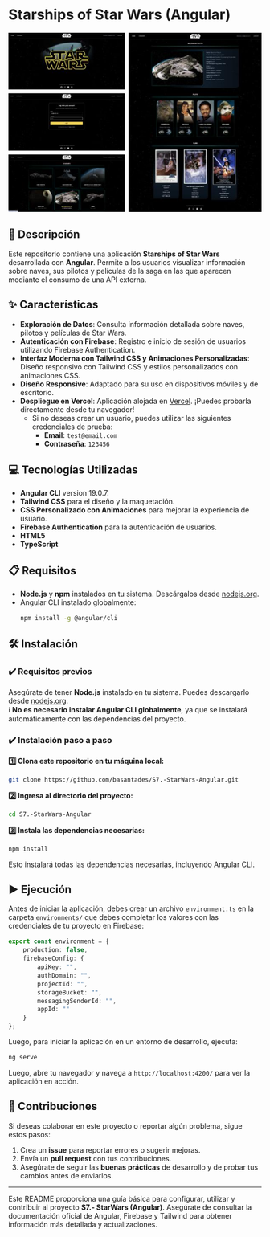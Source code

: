 # Starships of Star Wars (Angular)

<p align="center">
  <img src="public/assets/img/screenshot.jpg" alt="Captura de pantalla del proyecto" />
</p>

## 📄 Descripción

Este repositorio contiene una aplicación **Starships of Star Wars** desarrollada con **Angular**. Permite a los usuarios visualizar información sobre naves, sus pilotos y películas de la saga en las que aparecen mediante el consumo de una API externa.

## ✨ Características

- **Exploración de Datos**: Consulta información detallada sobre naves, pilotos y películas de Star Wars.
- **Autenticación con Firebase**: Registro e inicio de sesión de usuarios utilizando Firebase Authentication.
- **Interfaz Moderna con Tailwind CSS y Animaciones Personalizadas**: Diseño responsivo con Tailwind CSS y estilos personalizados con animaciones CSS.
- **Diseño Responsive**: Adaptado para su uso en dispositivos móviles y de escritorio.
- **Despliegue en Vercel**: Aplicación alojada en [Vercel](https://starships-star-wars.vercel.app/). ¡Puedes probarla directamente desde tu navegador!
  - Si no deseas crear un usuario, puedes utilizar las siguientes credenciales de prueba:
    - **Email**: `test@email.com`
    - **Contraseña**: `123456`

## 💻 Tecnologías Utilizadas

- **Angular CLI** version 19.0.7.
- **Tailwind CSS** para el diseño y la maquetación.
- **CSS Personalizado con Animaciones** para mejorar la experiencia de usuario.
- **Firebase Authentication** para la autenticación de usuarios.
- **HTML5**
- **TypeScript**

## 📋 Requisitos

- **Node.js** y **npm** instalados en tu sistema. Descárgalos desde [nodejs.org](https://nodejs.org/).
- Angular CLI instalado globalmente:
  ```bash
  npm install -g @angular/cli
  ```

## 🛠️ Instalación

### **✔️ Requisitos previos**
Asegúrate de tener **Node.js** instalado en tu sistema. Puedes descargarlo desde [nodejs.org](https://nodejs.org/).  
ℹ️ **No es necesario instalar Angular CLI globalmente**, ya que se instalará automáticamente con las dependencias del proyecto.

### **✔️ Instalación paso a paso**

**1️⃣ Clona este repositorio en tu máquina local:**
```bash
git clone https://github.com/basantades/S7.-StarWars-Angular.git
```

**2️⃣ Ingresa al directorio del proyecto:**
```bash
cd S7.-StarWars-Angular
```

**3️⃣ Instala las dependencias necesarias:**
```bash
npm install
```

Esto instalará todas las dependencias necesarias, incluyendo Angular CLI.

## ▶️ Ejecución

Antes de iniciar la aplicación, debes crear un archivo `environment.ts` en la carpeta `environments/` que debes completar los valores con las credenciales de tu proyecto en Firebase:

```typescript
export const environment = {
    production: false,
    firebaseConfig: {
        apiKey: "",
        authDomain: "",
        projectId: "",
        storageBucket: "",
        messagingSenderId: "",
        appId: ""
    }
};
```

Luego, para iniciar la aplicación en un entorno de desarrollo, ejecuta:
```bash
ng serve
```
Luego, abre tu navegador y navega a `http://localhost:4200/` para ver la aplicación en acción.

## 🤝 Contribuciones

Si deseas colaborar en este proyecto o reportar algún problema, sigue estos pasos:

1. Crea un **issue** para reportar errores o sugerir mejoras.
2. Envía un **pull request** con tus contribuciones.
3. Asegúrate de seguir las **buenas prácticas** de desarrollo y de probar tus cambios antes de enviarlos.

---

Este README proporciona una guía básica para configurar, utilizar y contribuir al proyecto **S7.- StarWars (Angular)**. Asegúrate de consultar la documentación oficial de Angular, Firebase y Tailwind para obtener información más detallada y actualizaciones.
